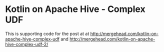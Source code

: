 # Kotlin on Apache Hive - Complex UDF
This is supporting code for the post at at http://mergehead.com/kotlin-on-apache-hive-complex-udf and http://mergehead.com/kotlin-on-apache-hive-complex-udf-2/
